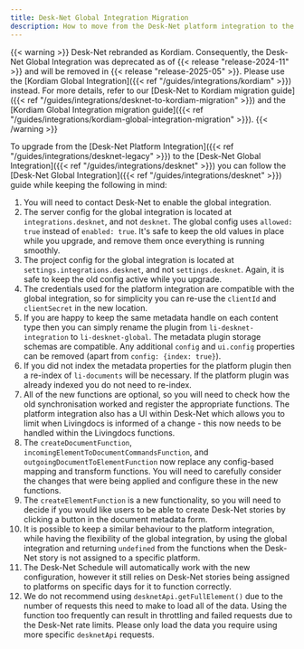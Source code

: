 ```yaml
---
title: Desk-Net Global Integration Migration
description: How to move from the Desk-Net platform integration to the Desk-Net global integration
---
```


{{< warning >}}
  Desk-Net rebranded as Kordiam. Consequently, the Desk-Net Global Integration was deprecated as of {{< release "release-2024-11" >}} and will be removed in {{< release "release-2025-05" >}}. Please use the [Kordiam Global Integration]({{< ref "/guides/integrations/kordiam" >}}) instead. For more details, refer to our [Desk-Net to Kordiam migration guide]({{< ref "/guides/integrations/desknet-to-kordiam-migration" >}}) and the [Kordiam Global Integration migration guide]({{< ref "/guides/integrations/kordiam-global-integration-migration" >}}).
{{< /warning >}}

To upgrade from the [Desk-Net Platform Integration]({{< ref "/guides/integrations/desknet-legacy" >}}) to the [Desk-Net Global Integration]({{< ref "/guides/integrations/desknet" >}}) you can follow the [Desk-Net Global Integration]({{< ref "/guides/integrations/desknet" >}}) guide while keeping the following in mind:

1. You will need to contact Desk-Net to enable the global integration.
2. The server config for the global integration is located at `integrations.desknet`, and not `desknet`. The global config uses `allowed: true` instead of `enabled: true`. It's safe to keep the old values in place while you upgrade, and remove them once everything is running smoothly.
3. The project config for the global integration is located at `settings.integrations.desknet`, and not `settings.desknet`. Again, it is safe to keep the old config active while you upgrade.
4. The credentials used for the platform integration are compatible with the global integration, so for simplicity you can re-use the `clientId` and `clientSecret` in the new location.
5. If you are happy to keep the same metadata handle on each content type then you can simply rename the plugin from `li-desknet-integration` to `li-desknet-global`. The metadata plugin storage schemas are compatible. Any additional `config` and `ui.config` properties can be removed (apart from `config: {index: true}`).
6. If you did not index the metadata properties for the platform plugin then a re-index of `li-documents` will be necessary. If the platform plugin was already indexed you do not need to re-index.
7. All of the new functions are optional, so you will need to check how the old synchronisation worked and register the appropriate functions. The platform integration also has a UI within Desk-Net which allows you to limit when Livingdocs is informed of a change - this now needs to be handled within the Livingdocs functions.
8. The `createDocumentFunction`, `incomingElementToDocumentCommandsFunction`, and `outgoingDocumentToElementFunction` now replace any config-based mapping and transform functions. You will need to carefully consider the changes that were being applied and configure these in the new functions.
9. The `createElementFunction` is a new functionality, so you will need to decide if you would like users to be able to create Desk-Net stories by clicking a button in the document metadata form.
10. It is possible to keep a similar behaviour to the platform integration, while having the flexibility of the global integration, by using the global integration and returning `undefined` from the functions when the Desk-Net story is not assigned to a specific platform.
11. The Desk-Net Schedule will automatically work with the new configuration, however it still relies on Desk-Net stories being assigned to platforms on specific days for it to function correctly.
12. We do not recommend using `desknetApi.getFullElement()` due to the number of requests this need to make to load all of the data. Using the function too frequently can result in throttling and failed requests due to the Desk-Net rate limits. Please only load the data you require using more specific `desknetApi` requests.
